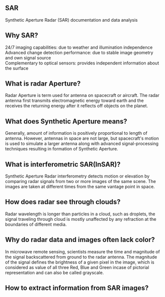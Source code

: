 ## SAR
Synthetic Aperture Radar (SAR) documentation and data analysis

## Why SAR?
24/7 imaging capabilities: due to weather and illumination independence <br>
Advanced change detection performance: due to stable image geometry and own signal source <br>
Complementary to optical sensors: provides independent information about the surface

## What is radar Aperture?
Radar Aperture is term used for antenna on spacecraft or aircraft. The radar antenna first transmits electromagnetic energy toward earth and the receives the returning energy after it reflects off objects on the planet.

## What does Synthetic Aperture means?
Generally, amount of information is positively proportional to length of antenna. However, antennas in space are not large, but spacecraft's motion is used to simulate a larger antenna along with advanced signal-processing techniques resulting in formation of Synthetic Aperture.

## What is interferometric SAR(InSAR)?
Synthetic Aperture Radar interferometry detects motion or elevation by comparing radar signals from two or more images of the same scene. The images are taken at different times from the same vantage point in space.

## How does radar see through clouds?
Radar wavelength is longer than particles in a cloud, such as droplets, the signal traveling through cloud is mostly unaffected by any refraction at the boundaries of different media.

## Why do radar data and images often lack color?
In microwave remote sensing, scientists measure the time and magnitude of the signal backscattered from ground to the radar antenna. The magnitude of the signal defines the brightness of a given pixel in the image, which is considered as value of all three Red, Blue and Green incase of pictorial representation and can also be called grayscale.

 ## How to extract information from SAR images?
 
